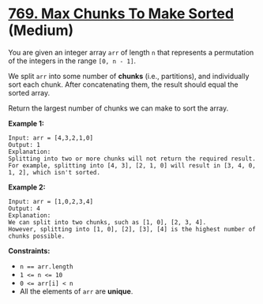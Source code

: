 # [769. Max Chunks To Make Sorted][link] (Medium)

[link]: https://leetcode.com/problems/max-chunks-to-make-sorted/

You are given an integer array `arr` of length `n` that represents a permutation of the integers in
the range `[0, n - 1]`.

We split `arr` into some number of **chunks** (i.e., partitions), and individually sort each chunk.
After concatenating them, the result should equal the sorted array.

Return the largest number of chunks we can make to sort the array.

**Example 1:**

```
Input: arr = [4,3,2,1,0]
Output: 1
Explanation:
Splitting into two or more chunks will not return the required result.
For example, splitting into [4, 3], [2, 1, 0] will result in [3, 4, 0, 1, 2], which isn't sorted.
```

**Example 2:**

```
Input: arr = [1,0,2,3,4]
Output: 4
Explanation:
We can split into two chunks, such as [1, 0], [2, 3, 4].
However, splitting into [1, 0], [2], [3], [4] is the highest number of chunks possible.
```

**Constraints:**

- `n == arr.length`
- `1 <= n <= 10`
- `0 <= arr[i] < n`
- All the elements of `arr` are **unique**.
